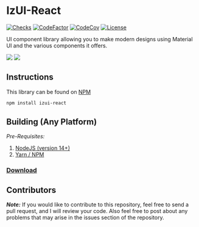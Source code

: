 # IzUI-React

[![Checks](https://img.shields.io/github/checks-status/Iswenzz/IzUI-React/master?logo=github)](https://github.com/Iswenzz/IzUI-React/actions)
[![CodeFactor](https://img.shields.io/codefactor/grade/github/Iswenzz/IzUI-React?label=codefactor&logo=codefactor)](https://www.codefactor.io/repository/github/iswenzz/IzUI-React)
[![CodeCov](https://img.shields.io/codecov/c/github/Iswenzz/IzUI-React?label=codecov&logo=codecov)](https://codecov.io/gh/Iswenzz/IzUI-React)
[![License](https://img.shields.io/github/license/Iswenzz/IzUI-React?color=blue&logo=gitbook&logoColor=white)](https://github.com/Iswenzz/IzUI-React/blob/master/LICENSE)

UI component library allowing you to make modern designs using Material UI and the various components it offers.

![](https://i.imgur.com/cZOJbXK.jpg)
![](https://i.imgur.com/aDGGNxx.jpg)

## Instructions

This library can be found on [NPM](https://www.npmjs.com/package/izui-react)

```sh
npm install izui-react
```

## Building (Any Platform)

_Pre-Requisites:_
1. [NodeJS (version 14+)](https://nodejs.org/en/)
2. [Yarn / NPM](https://yarnpkg.com/)

### [Download](https://github.com/Iswenzz/IzUI-React/releases)

## Contributors

***Note:*** If you would like to contribute to this repository, feel free to send a pull request, and I will review your code.
Also feel free to post about any problems that may arise in the issues section of the repository.
